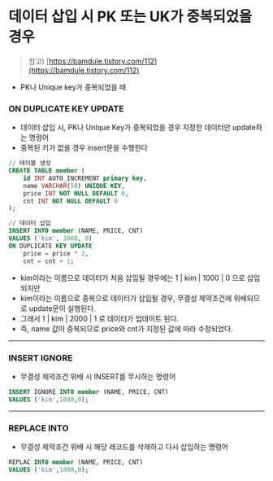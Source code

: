# 데이터 삽입 시 PK 또는 UK가 중복되었을 경우

> 참고) [https://bamdule.tistory.com/112](https://bamdule.tistory.com/112)
- PK나 Unique key가 중복되었을 때

### ON DUPLICATE KEY UPDATE

- 데이터 삽입 시, PK나 UnIque Key가 중복되었을 경우 지정한 데이터만 update하는 명령어
- 중복된 키가 없을 경우 insert문을 수행한다

```sql
// 테이블 생성
CREATE TABLE member (
	id INT AUTO_INCREMENT primary key,
	name VARCHAR(50) UNIQUE KEY,
	price INT NOT NULL DEFAULT 0,
	cnt INT NOT NULL DEFAULT 0
);
```

```sql
// 데이터 삽입
INSERT INTO member (NAME, PRICE, CNT) 
VALUES ('kim', 1000, 0)
ON DUPLICATE KEY UPDATE 
	price = price * 2,
	cnt = cnt + 1;
```

- kim이라는 이름으로 데이터가 처음 삽입될 경우에는 1 | kim | 1000 | 0 으로 삽입되지만
- kim이라는 이름으로 중복으로 데이터가 삽입될 경우, 무결성 제약조건에 위배되므로 update문이 실행된다.
- 그래서 1 | kim | 2000 | 1 로 데이터가 업데이트 된다.
- 즉, name 값이 중복되므로 price와 cnt가 지정된 값에 따라 수정되었다.

---

### INSERT IGNORE

- 무결성 제약조건 위배 시 INSERT를 무시하는 명령어

```sql
INSERT IGNORE INTO member (NAME, PRICE, CNT)
VALUES ('kim',1000,0);
```

---

### REPLACE INTO

- 무결성 제약조건 위배 시 해당 레코드를 삭제하고 다시 삽입하는 명령어

```sql
REPLAC INTO member (NAME, PRICE, CNT)
VALUES ('kim',1000,0);
```